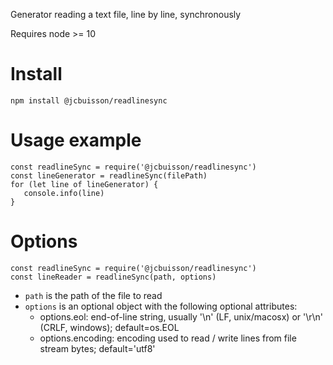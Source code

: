
Generator reading a text file, line by line, synchronously

Requires node >= 10

# Install
```
npm install @jcbuisson/readlinesync
```

# Usage example

```
const readlineSync = require('@jcbuisson/readlinesync')
const lineGenerator = readlineSync(filePath)
for (let line of lineGenerator) {
   console.info(line)
}
```

# Options

```
const readlineSync = require('@jcbuisson/readlinesync')
const lineReader = readlineSync(path, options)
```

- `path` is the path of the file to read
- `options` is an optional object with the following optional attributes:
   - options.eol: end-of-line string, usually '\n' (LF, unix/macosx) or '\r\n' (CRLF, windows); default=os.EOL
   - options.encoding: encoding used to read / write lines from file stream bytes; default='utf8'
